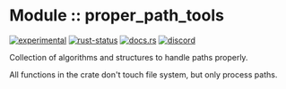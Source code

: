 <!-- {{# generate.module_header{} #}} -->

# Module :: proper_path_tools
[![experimental](https://raster.shields.io/static/v1?label=stability&message=experimental&color=orange&logoColor=eee)](https://github.com/emersion/stability-badges#experimental) [![rust-status](https://github.com/Wandalen/wTools/actions/workflows/ModuleProperPathToolsPush.yml/badge.svg)](https://github.com/Wandalen/wTools/actions/workflows/ModuleProperPathToolsPush.yml) [![docs.rs](https://img.shields.io/docsrs/proper_path_tools?color=e3e8f0&logo=docs.rs)](https://docs.rs/proper_path_tools) [![discord](https://img.shields.io/discord/872391416519737405?color=eee&logo=discord&logoColor=eee&label=ask)](https://discord.gg/m3YfbXpUUY)

Collection of algorithms and structures to handle paths properly.

All functions in the crate don't touch file system, but only process paths.

<!-- ### Basic use-case

```rust
use proper_path_tools::*;

fn main()
{
}
```

### To add to your project

```bash
cargo add proper_path_tools
```

### Try out from the repository

``` shell test
git clone https://github.com/Wandalen/wTools
cd wTools
cargo run --example proper_path_tools_trivial
cargo run
``` -->
